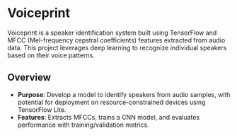 # Voiceprint

Voiceprint is a speaker identification system built using TensorFlow and MFCC (Mel-frequency cepstral coefficients) features extracted from audio data. This project leverages deep learning to recognize individual speakers based on their voice patterns.

## Overview

- **Purpose**: Develop a model to identify speakers from audio samples, with potential for deployment on resource-constrained devices using TensorFlow Lite.
- **Features**: Extracts MFCCs, trains a CNN model, and evaluates performance with training/validation metrics.
